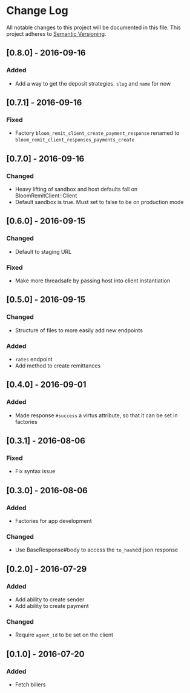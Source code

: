 # Change Log
All notable changes to this project will be documented in this file.
This project adheres to [Semantic Versioning](http://semver.org/).

## [0.8.0] - 2016-09-16
### Added
- Add a way to get the deposit strategies. `slug` and `name` for now

## [0.7.1] - 2016-09-16
### Fixed
- Factory `bloom_remit_client_create_payment_response` renamed to `bloom_remit_client_responses_payments_create`

## [0.7.0] - 2016-09-16
### Changed
- Heavy lifting of sandbox and host defaults fall on BloomRemitClient::Client
- Default sandbox is true. Must set to false to be on production mode

## [0.6.0] - 2016-09-15
### Changed
- Default to staging URL

### Fixed
- Make more threadsafe by passing host into client instantiation

## [0.5.0] - 2016-09-15
### Changed
- Structure of files to more easily add new endpoints

### Added
- `rates` endpoint
- Add method to create remittances

## [0.4.0] - 2016-09-01
### Added
- Made response `#success` a virtus attribute, so that it can be set in factories

## [0.3.1] - 2016-08-06
### Fixed
- Fix syntax issue

## [0.3.0] - 2016-08-06
### Added
- Factories for app development

### Changed
- Use BaseResponse#body to access the `to_hash`ed json response

## [0.2.0] - 2016-07-29
### Added
- Add ability to create sender
- Add ability to create payment

### Changed
- Require `agent_id` to be set on the client

## [0.1.0] - 2016-07-20
### Added
- Fetch billers
